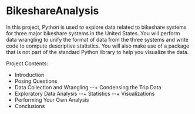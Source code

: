# BikeshareAnalysis

In this project, Python is used to explore data related to bikeshare systems for three major bikeshare systems in the United States. 
You will perform data wrangling to unify the format of data from the three systems and write code to compute descriptive statistics. 
You will also make use of a package that is not part of the standard Python library to help you visualize the data.

Project Contents:
* Introduction
* Posing Questions
* Data Collection and Wrangling
--+ Condensing the Trip Data
* Exploratory Data Analysis
--+ Statistics
--+ Visualizations
* Performing Your Own Analysis
* Conclusions
